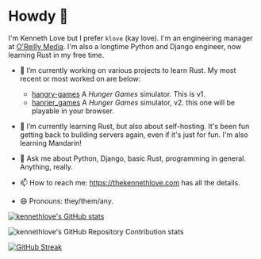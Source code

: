 # Howdy 👋

I'm Kenneth Love but I prefer `klove` (kay love).
I'm an engineering manager at [O'Reilly Media](https://oreilly.com).
I'm also a longtime Python and Django engineer, now learning Rust in my free time.

- 🔭 I’m currently working on various projects to learn Rust. My most recent or most
  worked on are below:

  - [hangry-games](https://github.com/kennethlove/hangry-games) A _Hunger Games_ simulator. This is v1.
  - [hanrier_games](https://github.com/kennethlove/hangier_games) A _Hunger Games_ simulator, v2.
    this one will be playable in your browser.

- 🌱 I’m currently learning Rust, but also about self-hosting. It's been fun getting back
  to building servers again, even if it's just for fun. I'm also learning Mandarin!

- 💬 Ask me about Python, Django, basic Rust, programming in general. Anything, really.

- 📫 How to reach me: <https://thekennethlove.com> has all the details.

- 😄 Pronouns: they/them/any.

[![kennethlove's GitHub stats](https://github-readme-stats.vercel.app/api?username=kennethlove&show_icons=true&theme=transparent&show=reviews&hide_border=true)](https://github.com/anuraghazra/github-readme-stats)

![kennethlove's GitHub Repository Contribution stats](https://github-contributor-stats.vercel.app/api?username=kennethlove&show_icons=true&theme=transparent&hide_border=true)

[![GitHub Streak](https://streak-stats.demolab.com/?user=kennethlove&theme=transparent&hide_border=true)](https://git.io/streak-stats)
